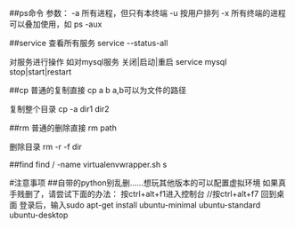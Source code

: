 ##ps命令
参数：
-a 所有进程，但只有本终端
-u 按用户排列
-x 所有终端的进程
可以叠加使用，如
ps -aux


##service
查看所有服务
service --status-all

对服务进行操作
如对mysql服务 关闭|启动|重启
service mysql stop|start|restart  


##cp
普通的复制直接 
cp a b
a,b可以为文件的路径

复制整个目录
cp -a dir1 dir2

##rm
普通的删除直接
rm path

删除目录
rm -r -f dir

##find
find / -name virtualenvwrapper.sh
s


#注意事项
##自带的python别乱删……想玩其他版本的可以配置虚拟环境
如果真手贱删了，请尝试下面的办法：
按ctrl+alt+f1进入控制台 //按ctrl+alt+f7 回到桌面
登录后，输入sudo apt-get install ubuntu-minimal ubuntu-standard ubuntu-desktop

